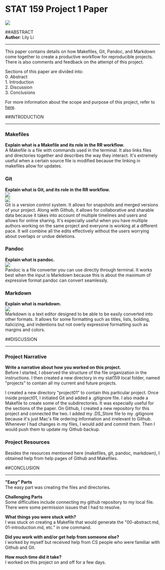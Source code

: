 # STAT 159 Project 1 Paper  
![](https://raw.githubusercontent.com/ucb-stat159/stat159-fall-2016/master/projects/proj01/images/stat159-logo.png)  

##ABSTRACT  
**Author**: Lily Li  

---  

This paper contains details on how Makefiles, Git, Pandoc, and Markdown come together to create a productive workflow for reproducible projects. There is also comments and feedback on the attempt of this project.   

Sections of this paper are divided into:  
	0. Abstract  
	1. Introduction  
	2. Discussion  
	3. Conclusions

For more information about the scope and purpose of this project, refer to [here](https://github.com/CarrotBun/stat159-fall-2016/blob/master/projects/proj01/proj01-essay.Rmd). 

 
##INTRODUCTION

---

### Makefiles
**Explain what is a Makefile and its role in the RR workflow.**  
A Makefile is a file with commands used in the terminal. It also links files and directories together and describes the way they interact. It's extremely useful when a certain source file is modified because the linking in makefiles allow for updates. 


### Git
**Explain what is Git, and its role in the RR workflow.**  
![](https://raw.githubusercontent.com/ucb-stat159/stat159-fall-2016/master/projects/proj01/images/git-logo.png)  
![](https://raw.githubusercontent.com/ucb-stat159/stat159-fall-2016/master/projects/proj01/images/github-logo.png)     
Git is a version control system. It allows for snapshots and merged versions of your project. Along with Github, it allows for collaborative and sharable data because it takes into account of multiple timelines and users and allows for online sharing. It's especially useful when you have multiple authors working on the same project and everyone is working at a different pace. It will combine all the edits effectively without the users worrying about overlaps or undue deletions.


### Pandoc
**Explain what is pandoc.**  
![](https://raw.githubusercontent.com/ucb-stat159/stat159-fall-2016/master/projects/proj01/images/pandoc-logo.png)   
Pandoc is a file converter you can use directly through terminal. It works best when the input is Markdown because this is about the maximum of expressive format pandoc can convert seamlessly. 


### Markdown
**Explain what is markdown.**  
![](https://raw.githubusercontent.com/ucb-stat159/stat159-fall-2016/master/projects/proj01/images/markdown-logo.png)   
Markdown is a text editor designed to be able to be easily converted into other formats. It allows for some formatting such as titles, lists, bolding, italicizing, and indentions but not overly expressive formatting such as margins and colors. 

  
##DISCUSSION

---  

### Project Narrative
**Write a narrative about how you worked on this project.**  
Before I started, I observed the structure of the file organization in the instructions. I then created a new directory in my stat159 local folder, named "projects" to contain all my current and future projects.  
  
I created a new directory "project01" to contain this particular project. Once inside project01, I initiated Git and added a .gitignore file. I also made a Makefile to create some of the subdirectories. It was especially useful for the sections of the paper. On Github, I created a new repository for this project and connected the two. I added my .DS_Store file to my .gitignore because it's just Mac's file ordering information and irrelevant to Github. Whenever I had changes in my files, I would add and commit them. Then I would push them to update my Github backup. 

### Project Resources
Besides the resources mentioned here (makefiles, git, pandoc, markdown), I obtained help from help pages of Github and Makefiles.   

##CONCLUSION

---

**"Easy" Parts**  
The easy part was creating the files and directories.  

**Challenging Parts**  
Some difficulties include connecting my github repository to my local file. There were some permission issues that I had to resolve.   

**What things you were stuck with?**  
I was stuck on creating a Makefile that would generate the "00-abstract.md, 01-introduction.md, etc." in one command. 

**Did you work with and/or get help from someone else?**  
I worked by myself but received help from CS people who were familiar with Github and Git.  

**How much time did it take?**  
I worked on this project on and off for a few days.   